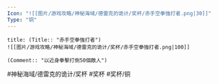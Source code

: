 ```yaml
---
Icon: "![[图片/游戏攻略/神秘海域/德雷克的诡计/奖杯/赤手空拳強打者.png|30]]"
Type: "铜"
---
```

```ad-common-bronze-trophy
title: (Title:: "赤手空拳強打者")
![[图片/游戏攻略/神秘海域/德雷克的诡计/奖杯/赤手空拳強打者.png|100]]

(Comment:: "以近身拳擊打倒50個敵人")
```

#神秘海域/德雷克的诡计/奖杯 #奖杯 #奖杯/铜
